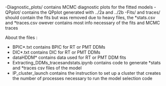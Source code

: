 -Diagnostic_plots/ contains MCMC diagnostic plots for the fitted models
-QPplot/ contains the QPplot generated with ../2a and ../2b
-Fits/ and traces/ should contain the fits but was removed due to heavy files, the *stats.csv and *traces.csv owever contains most info necessary of the fits and MCMC traces

About the files : 
- BPIC*.txt contains BPIC for RT or PMT DDMs
- DIC*.txt contains DIC for RT or PMT DDMs
- dataHDDM* contains data used for RT or PMT DDM fits 
- Extracting_DDMs_tracesandstats.ipynb contains code to generate *stats and *traces csv files of the model
- IP_cluster_launch contains the instruction to set up a cluster that creates the number of processes necessary to run the model selection code
